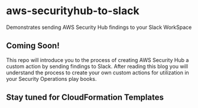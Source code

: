 # aws-securityhub-to-slack
Demonstrates sending AWS Security Hub findings to your Slack WorkSpace 

## Coming Soon!
This repo will introduce you to the process of creating AWS Security Hub a custom action by sending findings to Slack.  After reading this blog you will understand the process to create your own custom actions for utilization in your Security Operations play books.

## Stay tuned for CloudFormation Templates
